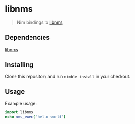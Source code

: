# libnms
> Nim bindings to [libnms](https://github.com/bartobri/libnms)

## Dependencies
[libnms](https://github.com/bartobri/libnms)

## Installing
Clone this repository and run `nimble install` in your checkout.

## Usage
Example usage:
```Nim
import libnms
echo nms_exec("hello world")
```
